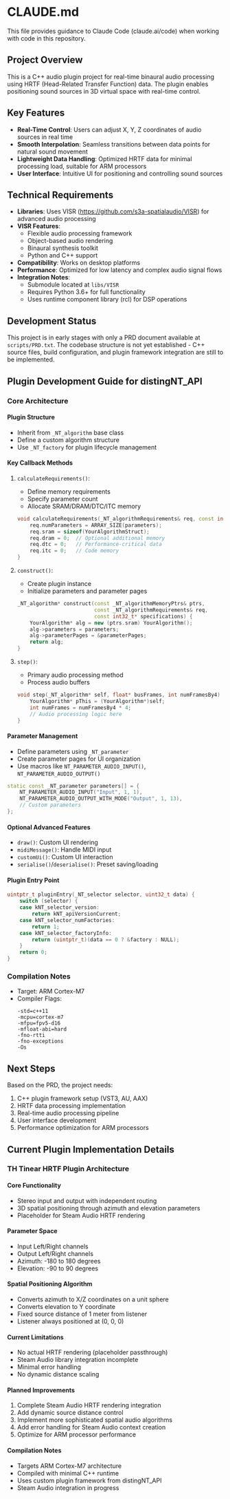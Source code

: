 # CLAUDE.md

This file provides guidance to Claude Code (claude.ai/code) when working with code in this repository.

## Project Overview

This is a C++ audio plugin project for real-time binaural audio processing using HRTF (Head-Related Transfer Function) data. The plugin enables positioning sound sources in 3D virtual space with real-time control.

## Key Features

- **Real-Time Control**: Users can adjust X, Y, Z coordinates of audio sources in real time
- **Smooth Interpolation**: Seamless transitions between data points for natural sound movement
- **Lightweight Data Handling**: Optimized HRTF data for minimal processing load, suitable for ARM processors
- **User Interface**: Intuitive UI for positioning and controlling sound sources

## Technical Requirements

- **Libraries**: Uses VISR (https://github.com/s3a-spatialaudio/VISR) for advanced audio processing
- **VISR Features**:
  - Flexible audio processing framework
  - Object-based audio rendering
  - Binaural synthesis toolkit
  - Python and C++ support
- **Compatibility**: Works on desktop platforms
- **Performance**: Optimized for low latency and complex audio signal flows
- **Integration Notes**:
  - Submodule located at `libs/VISR`
  - Requires Python 3.6+ for full functionality
  - Uses runtime component library (rcl) for DSP operations

## Development Status

This project is in early stages with only a PRD document available at `scripts/PRD.txt`. The codebase structure is not yet established - C++ source files, build configuration, and plugin framework integration are still to be implemented.

## Plugin Development Guide for distingNT_API

### Core Architecture

#### Plugin Structure
- Inherit from `_NT_algorithm` base class
- Define a custom algorithm structure 
- Use `_NT_factory` for plugin lifecycle management

#### Key Callback Methods
1. `calculateRequirements()`: 
   - Define memory requirements
   - Specify parameter count
   - Allocate SRAM/DRAM/DTC/ITC memory
   ```cpp
   void calculateRequirements(_NT_algorithmRequirements& req, const int32_t* specifications) {
       req.numParameters = ARRAY_SIZE(parameters);
       req.sram = sizeof(YourAlgorithmStruct);
       req.dram = 0;  // Optional additional memory
       req.dtc = 0;   // Performance-critical data
       req.itc = 0;   // Code memory
   }
   ```

2. `construct()`: 
   - Create plugin instance
   - Initialize parameters and parameter pages
   ```cpp
   _NT_algorithm* construct(const _NT_algorithmMemoryPtrs& ptrs, 
                            const _NT_algorithmRequirements& req, 
                            const int32_t* specifications) {
       YourAlgorithm* alg = new (ptrs.sram) YourAlgorithm();
       alg->parameters = parameters;
       alg->parameterPages = &parameterPages;
       return alg;
   }
   ```

3. `step()`: 
   - Primary audio processing method
   - Process audio buffers 
   ```cpp
   void step(_NT_algorithm* self, float* busFrames, int numFramesBy4) {
       YourAlgorithm* pThis = (YourAlgorithm*)self;
       int numFrames = numFramesBy4 * 4;
       // Audio processing logic here
   }
   ```

#### Parameter Management
- Define parameters using `_NT_parameter`
- Create parameter pages for UI organization
- Use macros like `NT_PARAMETER_AUDIO_INPUT()`, `NT_PARAMETER_AUDIO_OUTPUT()`
```cpp
static const _NT_parameter parameters[] = {
    NT_PARAMETER_AUDIO_INPUT("Input", 1, 1),
    NT_PARAMETER_AUDIO_OUTPUT_WITH_MODE("Output", 1, 13),
    // Custom parameters
};
```

#### Optional Advanced Features
- `draw()`: Custom UI rendering
- `midiMessage()`: Handle MIDI input
- `customUi()`: Custom UI interaction
- `serialise()`/`deserialise()`: Preset saving/loading

#### Plugin Entry Point
```cpp
uintptr_t pluginEntry(_NT_selector selector, uint32_t data) {
    switch (selector) {
    case kNT_selector_version:
        return kNT_apiVersionCurrent;
    case kNT_selector_numFactories:
        return 1;
    case kNT_selector_factoryInfo:
        return (uintptr_t)(data == 0 ? &factory : NULL);
    }
    return 0;
}
```

### Compilation Notes
- Target: ARM Cortex-M7
- Compiler Flags:
  ```
  -std=c++11
  -mcpu=cortex-m7
  -mfpu=fpv5-d16
  -mfloat-abi=hard
  -fno-rtti 
  -fno-exceptions
  -Os
  ```

## Next Steps

Based on the PRD, the project needs:
1. C++ plugin framework setup (VST3, AU, AAX)
2. HRTF data processing implementation
3. Real-time audio processing pipeline
4. User interface development
5. Performance optimization for ARM processors

## Current Plugin Implementation Details

### TH Tinear HRTF Plugin Architecture

#### Core Functionality
- Stereo input and output with independent routing
- 3D spatial positioning through azimuth and elevation parameters
- Placeholder for Steam Audio HRTF rendering

#### Parameter Space
- Input Left/Right channels
- Output Left/Right channels
- Azimuth: -180 to 180 degrees
- Elevation: -90 to 90 degrees

#### Spatial Positioning Algorithm
- Converts azimuth to X/Z coordinates on a unit sphere
- Converts elevation to Y coordinate
- Fixed source distance of 1 meter from listener
- Listener always positioned at (0, 0, 0)

#### Current Limitations
- No actual HRTF rendering (placeholder passthrough)
- Steam Audio library integration incomplete
- Minimal error handling
- No dynamic distance scaling

#### Planned Improvements
1. Complete Steam Audio HRTF rendering integration
2. Add dynamic source distance control
3. Implement more sophisticated spatial audio algorithms
4. Add error handling for Steam Audio context creation
5. Optimize for ARM processor performance

#### Compilation Notes
- Targets ARM Cortex-M7 architecture
- Compiled with minimal C++ runtime
- Uses custom plugin framework from distingNT_API
- Steam Audio integration in progress